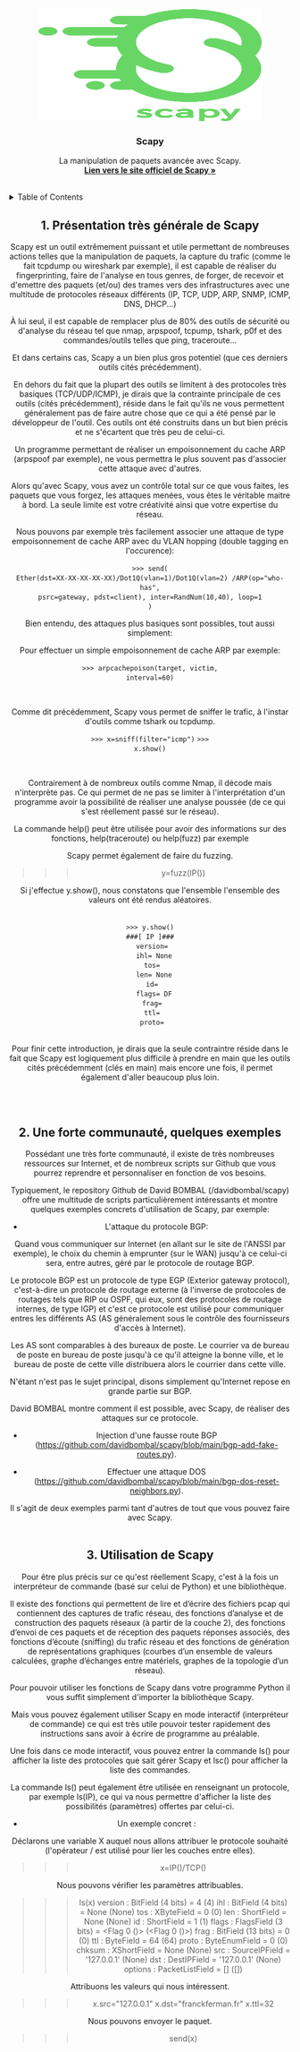 <div id="top"></div>

<div align="center">
  <a href="https://github.com/franckferman/network-elements-synthesis">
    <img src="https://raw.githubusercontent.com/franckferman/network-elements-synthesis/main/img/scapy.png" alt="Scapy" width="400" height="200">
  </a>

<h3 align="center">Scapy</h3>

  <p align="center">
    La manipulation de paquets avancée avec Scapy.
    <br/>
    <a href="https://scapy.net/"><strong>Lien vers le site officiel de Scapy »</strong></a>
    <br/>
	<br/>
  </p>
</div>

<details>
  <summary>Table of Contents</summary>
  <ol>
	  <li><a href="#1-présentation-de-Scapy">Présentation très générale de Scapy</a></li>
    <li><a href="#2-une-forte-communaute">Une forte communauté, quelques exemples de scripts</a></li>
      <li><a href="#3-Scapy-utilisation">Utilisation de Scapy</a></li>
  </ol>
</details>

<div align="center">
<h2>1. Présentation très générale de Scapy</h2>

<p>Scapy est un outil extrêmement puissant et utile permettant de nombreuses actions telles que la manipulation de paquets, la capture du trafic (comme le fait tcpdump ou wireshark par exemple), il est capable de réaliser du fingerprinting, faire de l'analyse en tous genres, de forger, de recevoir et d'emettre des paquets (et/ou) des trames vers des infrastructures avec une multitude de protocoles réseaux différents (IP, TCP, UDP, ARP, SNMP, ICMP, DNS, DHCP...)<br/>

À lui seul, il est capable de remplacer plus de 80% des outils de sécurité ou d'analyse du réseau tel que nmap, arpspoof, tcpump, tshark, p0f et des commandes/outils telles que ping, traceroute...<br/>

Et dans certains cas, Scapy a un bien plus gros potentiel (que ces derniers outils cités précédemment).<br/>

En dehors du fait que la plupart des outils se limitent à des protocoles très basiques (TCP/UDP/ICMP), je dirais que la contrainte principale de ces outils (cités précédemment), réside dans le fait qu'ils ne vous permettent généralement pas de faire autre chose que ce qui a été pensé par le développeur de l'outil. Ces outils ont été construits dans un but bien précis et ne s'écartent que très peu de celui-ci.<br/>

Un programme permettant de réaliser un empoisonnement du cache ARP (arpspoof par exemple), ne vous permettra le plus souvent pas d'associer cette attaque avec d'autres.<br/>

Alors qu'avec Scapy, vous avez un contrôle total sur ce que vous faites, les paquets que vous forgez, les attaques menées, vous êtes le véritable maitre à bord. La seule limite est votre créativité ainsi que votre expertise du réseau.<br/>

Nous pouvons par exemple très facilement associer une attaque de type empoisonnement de cache ARP avec du VLAN hopping (double tagging en l'occurence):<br/>

<code>>>> send( Ether(dst=XX-XX-XX-XX-XX)/Dot1Q(vlan=1)/Dot1Q(vlan=2) /ARP(op="who-has", psrc=gateway, pdst=client), inter=RandNum(10,40), loop=1 )</code><br/>

Bien entendu, des attaques plus basiques sont possibles, tout aussi simplement:<br/>

Pour effectuer un simple empoisonnement de cache ARP par exemple:<br/>

<code>>>> arpcachepoison(target, victim, interval=60)</code>

<br/>

Comme dit précédemment, Scapy vous permet de sniffer le trafic, à l'instar d'outils comme tshark ou tcpdump.<br/>

<code>>>> x=sniff(filter="icmp")</code>
<code>>>> x.show()</code>

<br/>

Contrairement à de nombreux outils comme Nmap, il décode mais n'interprète pas. Ce qui permet de ne pas se limiter à l'interprétation d'un programme avoir la possibilité de réaliser une analyse poussée (de ce qui s'est réellement passé sur le réseau).<br/>

La commande help() peut être utilisée pour avoir des informations sur des fonctions, help(traceroute) ou help(fuzz) par exemple<br/> 

Scapy permet également de faire du fuzzing.<br/>

>>> y=fuzz(IP())<br/>

Si j'effectue y.show(), nous constatons que l'ensemble l'ensemble des valeurs ont été rendus aléatoires.<br/>

<code>
>>> y.show()
###[ IP ]###
  version= <RandNum>
  ihl= None
  tos= <RandByte>
  len= None
  id= <RandShort>
  flags= DF
  frag= <RandNum>
  ttl= <RandByte>
  proto= <RandByte>
</code><br/>

Pour finir cette introduction, je dirais que la seule contraintre réside dans le fait que Scapy est logiquement plus difficile à prendre en main que les outils cités précédemment (clés en main) mais encore une fois, il permet également d'aller beaucoup plus loin.

<br/><br/>

<div align="center">
<h2>2. Une forte communauté, quelques exemples</h2>

Possédant une très forte communauté, il existe de très nombreuses ressources sur Internet, et de nombreux scripts sur Github que vous pourrez reprendre et personnaliser en fonction de vos besoins.<br/>

Typiquement, le repository Github de David BOMBAL (/davidbombal/scapy) offre une multitude de scripts particulièrement intéressants et montre quelques exemples concrets d'utilisation de Scapy, par exemple:<br/>

-  L'attaque du protocole BGP:<br/>

Quand vous communiquer sur Internet (en allant sur le site de l'ANSSI par exemple), le choix du chemin à emprunter (sur le WAN) jusqu'à ce celui-ci sera, entre autres, géré par le protocole de routage BGP.<br/>

Le protocole BGP est un protocole de type EGP (Exterior gateway protocol), c'est-à-dire un protocole de routage externe (à l'inverse de protocoles de routages tels que RIP ou OSPF, qui eux, sont des protocoles de routage internes, de type IGP) et c'est ce protocole est utilisé pour communiquer entres les différents AS (AS généralement sous le contrôle des fournisseurs d'accès à Internet).<br/>

Les AS sont comparables à des bureaux de poste. Le courrier va de bureau de poste en bureau de poste jusqu'à ce qu'il atteigne la bonne ville, et le bureau de poste de cette ville distribuera alors le courrier dans cette ville.<br/>

N'étant n'est pas le sujet principal, disons simplement qu'Internet repose en grande partie sur BGP.<br/>

David BOMBAL montre comment il est possible, avec Scapy, de réaliser des attaques sur ce protocole.<br/>

- Injection d'une fausse route BGP (https://github.com/davidbombal/scapy/blob/main/bgp-add-fake-routes.py).<br/>

- Effectuer une attaque DOS (https://github.com/davidbombal/scapy/blob/main/bgp-dos-reset-neighbors.py).<br/>

Il s'agit de deux exemples parmi tant d'autres de tout que vous pouvez faire avec Scapy.<br/><br/>

<div align="center">
<h2>3. Utilisation de Scapy</h2>

<p>Pour être plus précis sur ce qu'est réellement Scapy, c'est à la fois un interpréteur de commande (basé sur celui de Python) et une bibliothèque.<br/>

Il existe des fonctions qui permettent de lire et d’écrire des fichiers pcap qui contiennent des captures de trafic réseau, des fonctions d’analyse et de construction des paquets réseaux (à partir de la couche 2), des fonctions d’envoi de ces paquets et de réception des paquets réponses associés, des fonctions d’écoute (sniffing) du trafic réseau et des fonctions de génération de représentations graphiques (courbes d’un ensemble de valeurs calculées, graphe d’échanges entre matériels, graphes de la topologie d’un réseau).<br/>

Pour pouvoir utiliser les fonctions de Scapy dans votre programme Python il vous suffit simplement d'importer la bibliothèque Scapy.<br/>

Mais vous pouvez également utiliser Scapy en mode interactif (interpréteur de commande) ce qui est très utile pouvoir tester rapidement des instructions sans avoir à écrire de programme au préalable.<br/>

Une fois dans ce mode interactif, vous pouvez entrer la commande ls() pour afficher la liste des protocoles que sait gérer Scapy et lsc() pour afficher la liste des commandes.<br/>

La commande ls() peut également être utilisée en renseignant un protocole, par exemple ls(IP), ce qui va nous permettre d'afficher la liste des possibilités (paramètres) offertes par celui-ci.<br/>

- Un exemple concret :<br/>

Déclarons une variable X auquel nous allons attribuer le protocole souhaité (l'opérateur / est utilisé pour lier les couches entre elles).<br/>

>>>x=IP()/TCP()

Nous pouvons vérifier les paramètres attribuables.<br/>

>>> ls(x)
version    : BitField  (4 bits)                  = 4               (4)
ihl        : BitField  (4 bits)                  = None            (None)
tos        : XByteField                          = 0               (0)
len        : ShortField                          = None            (None)
id         : ShortField                          = 1               (1)
flags      : FlagsField  (3 bits)                = <Flag 0 ()>     (<Flag 0 ()>)
frag       : BitField  (13 bits)                 = 0               (0)
ttl        : ByteField                           = 64              (64)
proto      : ByteEnumField                       = 0               (0)
chksum     : XShortField                         = None            (None)
src        : SourceIPField                       = '127.0.0.1'     (None)
dst        : DestIPField                         = '127.0.0.1'     (None)
options    : PacketListField                     = []              ([])

Attribuons les valeurs qui nous intéressent.<br/>

>>> x.src="127.0.0.1"
>>> x.dst="franckferman.fr"
>>> x.ttl=32

Nous pouvons envoyer le paquet.<br/>

>>> send(x)